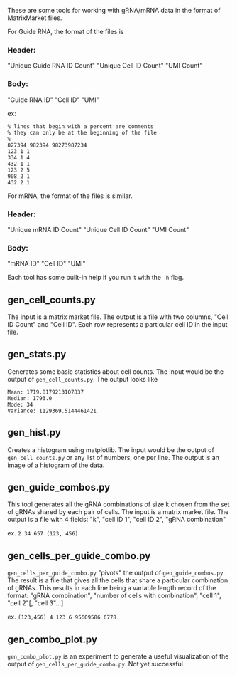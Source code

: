 These are some tools for working with gRNA/mRNA data in the format of MatrixMarket files.

For Guide RNA, the format of the files is

### Header:
"Unique Guide RNA ID Count" "Unique Cell ID Count" "UMI Count"

### Body:
"Guide RNA ID" "Cell ID" "UMI"

ex:
```
% lines that begin with a percent are comments
% they can only be at the beginning of the file
%
827394 982394 98273987234
123 1 1
334 1 4
432 1 1
123 2 5
908 2 1
432 2 1
```

For mRNA, the format of the files is similar.

### Header:
"Unique mRNA ID Count" "Unique Cell ID Count" "UMI Count"

### Body:
"mRNA ID" "Cell ID" "UMI"

Each tool has some built-in help if you run it with the `-h` flag.

## gen_cell_counts.py
The input is a matrix market file. The output is a file with two columns,
"Cell ID Count" and "Cell ID". Each row represents a particular cell ID in the input file.

## gen_stats.py
Generates some basic statistics about cell counts. The input would be the output of `gen_cell_counts.py`.
The output looks like

```
Mean: 1719.8179213107837
Median: 1793.0
Mode: 34
Variance: 1129369.5144461421
```

## gen_hist.py
Creates a histogram using matplotlib. The input would be the output of `gen_cell_counts.py` or any list of numbers, one per line. The output is an image of a histogram of the data.

## gen_guide_combos.py
This tool generates all the gRNA combinations of size k chosen from the set of gRNAs shared by each pair of cells. The input is a matrix market file. The output is a file with 4 fields: "k", "cell ID 1", "cell ID 2", "gRNA combination"

ex. `2 34 657 (123, 456)`

## gen_cells_per_guide_combo.py
`gen_cells_per_guide_combo.py` "pivots" the output of `gen_guide_combos.py`. The result is a file that gives all the cells that share a particular combination of gRNAs. This results in each line being a variable length record of the format: "gRNA combination", "number of cells with combination", "cell 1", "cell 2"[, "cell 3"...]

ex. `(123,456) 4 123 6 95609586 6778`

## gen_combo_plot.py
`gen_combo_plot.py` is an experiment to generate a useful visualization of the output of `gen_cells_per_guide_combo.py`. Not yet successful.
